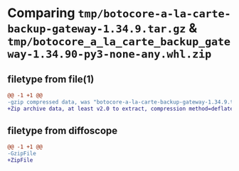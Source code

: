 # Comparing `tmp/botocore-a-la-carte-backup-gateway-1.34.9.tar.gz` & `tmp/botocore_a_la_carte_backup_gateway-1.34.90-py3-none-any.whl.zip`

## filetype from file(1)

```diff
@@ -1 +1 @@
-gzip compressed data, was "botocore-a-la-carte-backup-gateway-1.34.9.tar", last modified: Thu Dec 28 01:06:36 2023, max compression
+Zip archive data, at least v2.0 to extract, compression method=deflate
```

## filetype from diffoscope

```diff
@@ -1 +1 @@
-GzipFile
+ZipFile
```

